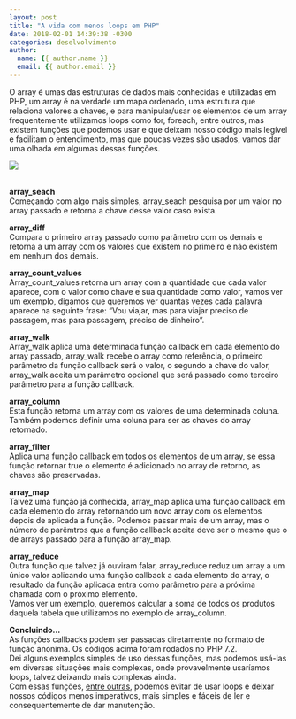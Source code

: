 ```yaml
---
layout: post
title: "A vida com menos loops em PHP"
date: 2018-02-01 14:39:38 -0300
categories: deselvolvimento
author:
  name: {{ author.name }}
  email: {{ author.email }}
---
```


O array é umas das estruturas de dados mais conhecidas e utilizadas em PHP, um array é na verdade um mapa ordenado, uma estrutura que relaciona valores a chaves, e para manipular/usar os elementos de um array frequentemente utilizamos loops como for, foreach, entre outros, mas existem funções que podemos usar e que deixam nosso código mais legível e facilitam o entendimento, mas que poucas vezes são usados, vamos dar uma olhada em algumas dessas funções.  

<div class="img-container">
	<img src="http://i64.tinypic.com/11gn987.jpg">
</div>

<br>

__array_seach__  
Começando com algo mais simples, array_seach pesquisa por um valor no array passado e retorna a chave desse valor caso exista.
<script src="https://gist.github.com/Jciel/52d90dacc47f7e60d740f21e79d4e0b0.js"></script>
  

__array_diff__  
Compara o primeiro array passado como parâmetro com os demais e retorna a um array com os valores que existem no primeiro e não existem em nenhum dos demais.
<script src="https://gist.github.com/Jciel/2a667a40d9dd7aef964aa8f48959137d.js"></script>


__array_count_values__  
Array_count_values retorna um array com a quantidade que cada valor aparece, com o valor como chave e sua quantidade como valor, vamos ver um exemplo, digamos que queremos ver quantas vezes cada palavra aparece na seguinte frase: “Vou viajar, mas para viajar preciso de passagem, mas para passagem, preciso de dinheiro”.
<script src="https://gist.github.com/Jciel/793d5c25c909c883c782f33dd7abce2f.js"></script>


__array_walk__  
Array_walk aplica uma determinada função callback em cada elemento do array passado, array_walk recebe o array como referência, o primeiro parâmetro da função callback será o valor, o segundo a chave do valor, array_walk aceita um parâmetro opcional que será passado como terceiro parâmetro para a função callback.
<script src="https://gist.github.com/Jciel/8b3ce5518cab82fc4402fa8d62ae060d.js"></script>


__array_column__  
Esta função retorna um array com os valores de uma determinada coluna.  
Também podemos definir uma coluna para ser as chaves do array retornado.
<script src="https://gist.github.com/Jciel/d0aa896e0ac462c827d4525bb2b4d0c3.js"></script>


__array_filter__  
Aplica uma função callback em todos os elementos de um array, se essa função retornar true o elemento é adicionado no array de retorno, as chaves são preservadas.
<script src="https://gist.github.com/Jciel/b8690af162a993218bcd598673d22731.js"></script>


__array_map__  
Talvez uma função já conhecida, array_map aplica uma função callback em cada elemento do array retornando um novo array com os elementos depois de aplicada a função. Podemos passar mais de um array, mas o número de parêmtros que a função callback aceita deve ser o mesmo que o de arrays passado para a função array_map.
<script src="https://gist.github.com/Jciel/910fc5eb916ae6270d6ffd0ec9bea17f.js"></script>


__array_reduce__  
Outra função que talvez já ouviram falar, array_reduce reduz um array a um único valor aplicando uma função callback a cada elemento do array, o resultado da função aplicada entra como parâmetro para a próxima chamada com o próximo elemento.  
Vamos ver um exemplo, queremos calcular a soma de todos os produtos daquela tabela que utilizamos no exemplo de array_column.
<script src="https://gist.github.com/Jciel/be961121738a6067272d892ef655cc6d.js"></script>


__Concluindo…__  
As funções callbacks podem ser passadas diretamente no formato de função anonima. Os códigos acima foram rodados no PHP 7.2.  
Dei alguns exemplos simples de uso dessas funções, mas podemos usá-las em diversas situações mais complexas, onde provavelmente usaríamos loops, talvez deixando mais complexas ainda.  
Com essas funções, [entre outras](https://secure.php.net/manual/pt_BR/ref.array.php), podemos evitar de usar loops e deixar nossos códigos menos imperativos, mais simples e fáceis de ler e consequentemente de dar manutenção.  

